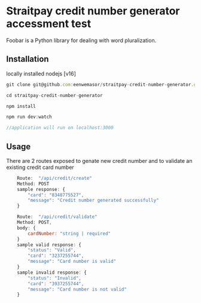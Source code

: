# Straitpay credit number generator accessment test

Foobar is a Python library for dealing with word pluralization.

## Installation

locally installed nodejs [v16]

```js
git clone git@github.com:eenwemasor/straitpay-credit-number-generator.git

cd straitpay-credit-number-generator

npm install

npm run dev:watch

//application will run on localhost:3000
```

## Usage

There are 2 routes exposed to genate new credit number and to validate an existing credit card number

```js
    Route:  "/api/credit/create"
    Method: POST
    sample response: {
        "card": "8348775527",
        "message": "Credit number generated successfully"
    }
```

```js
    Route:  "/api/credit/validate"
    Method: POST,
    body: {
        cardNumber: "string | required"
    }
    sample valid response: {
        "status": "Valid",
        "card": "3237255744",
        "message": "Card number is valid"
    }
    sample invalid response: {
        "status": "Invalid",
        "card": "3937255744",
        "message": "Card number is not valid"
    }
```